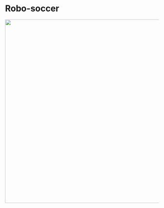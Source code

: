 # Robo-soccer
<img src="https://raw.githubusercontent.com/rahulbiswas12/Robo-soccer/master/9ec1ce5e-913a-4742-8f09-77370eb90332.jpg" width="600px">
